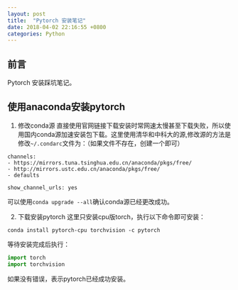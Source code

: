 ```yaml
---
layout: post
title:  "Pytorch 安装笔记"
date: 2018-04-02 22:16:55 +0800
categories: Python
---
```


## 前言
Pytorch 安装踩坑笔记。

## 使用anaconda安装pytorch
1. 修改conda源
直接使用官网链接下载安装时常网速太慢甚至下载失败，所以使用国内conda源加速安装包下载。这里使用清华和中科大的源,修改源的方法是修改`~/.condarc`文件为：（如果文件不存在，创建一个即可）

```
channels:
- https://mirrors.tuna.tsinghua.edu.cn/anaconda/pkgs/free/
- http://mirrors.ustc.edu.cn/anaconda/pkgs/free/
- defaults

show_channel_urls: yes
```

可以使用`conda upgrade --all`确认conda源已经更改成功。

2. 下载安装pytorch
这里只安装cpu版torch，执行以下命令即可安装：

```
conda install pytorch-cpu torchvision -c pytorch
```

等待安装完成后执行：

```python
import torch
import torchvision
```

如果没有错误，表示pytorch已经成功安装。
